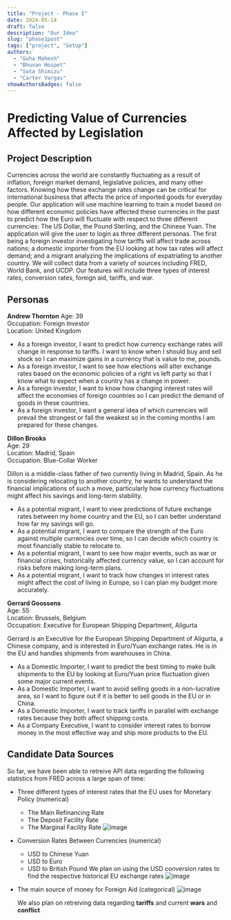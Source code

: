 ```yaml
---
title: "Project - Phase I"
date: 2024-05-14
draft: false
description: "Our Idea"
slug: "phase1post"
tags: ["project", "Setup"]
authors:
  - "Guha Mahesh"
  - "Bhuvan Hospet"
  - "Sota Shimizu"
  - "Carter Vargas"
showAuthorsBadges: false
---
```


# Predicting Value of Currencies Affected by Legislation

## Project Description

Currencies across the world are constantly fluctuating as a result of inflation, foreign market demand, legislative policies, and many other factors. Knowing how these exchange rates change can be critical for international business that affects the price of imported goods for everyday people. Our application will use machine learning to train a model based on how different economic policies have affected these currencies in the past to predict how the Euro will fluctuate with respect to three different currencies: The US Dollar, the Pound Sterling, and the Chinese Yuan. The application will give the user to login as three different personas. The first being a foreign investor investigating how tariffs will affect trade across nations; a domestic importer from the EU looking at how tax rates will affect demand; and a migrant analyzing the implications of expatriating to another country. We will collect data from a variety of sources including FRED, World Bank, and UCDP. Our features will include three types of interest rates, conversion rates, foreign aid, tariffs, and war.

## Personas

**Andrew Thornton**
Age: 39  
Occupation: Foreign Investor  
Location: United Kingdom

- As a foreign investor, I want to predict how currency exchange rates will change in response to tariffs. I want to know when I should buy and sell stock so I can maximize gains in a currency that is value to me, pounds.
- As a foreign investor, I want to see how elections will alter exchange rates based on the economic policies of a right vs left party so that I know what to expect when a country has a change in power.
- As a foreign investor, I want to know how changing interest rates will affect the economies of foreign countries so I can predict the demand of goods in these countries.
- As a foreign investor, I want a general idea of which currencies will prevail the strongest or fall the weakest so in the coming months I am prepared for these changes.

**Dillon Brooks**  
Age: 29  
Location: Madrid, Spain  
Occupation: Blue-Collar Worker

Dillon is a middle-class father of two currently living in Madrid, Spain. As he is considering relocating to another country, he wants to understand the financial implications of such a move, particularly how currency fluctuations might affect his savings and long-term stability.

- As a potential migrant, I want to view predictions of future exchange rates between my home country and the EU, so I can better understand how far my savings will go.
- As a potential migrant, I want to compare the strength of the Euro against multiple currencies over time, so I can decide which country is most financially stable to relocate to.
- As a potential migrant, I want to see how major events, such as war or financial crises, historically affected currency value, so I can account for risks before making long-term plans.
- As a potential migrant, I want to track how changes in interest rates might affect the cost of living in Europe, so I can plan my budget more accurately.

**Gerrard Goossens**  
Age: 55  
Location: Brussels, Belgium  
Occupation: Executive for European Shipping Department, Aligurta  

Gerrard is an Executive for the European Shipping Department of Aligurta, a Chinese company, and is interested in Euro/Yuan exchange rates. He is in the EU and handles shipments from warehouses in China. 

- As a Domestic Importer, I want to predict the best timing to make bulk shipments to the EU by looking at Euro/Yuan price fluctuation given some major current events. 
- As a Domestic Importer, I want to avoid selling goods in a non-lucrative area, so I want to figure out if it is better to sell goods in the EU or in China. 
- As a Domestic Importer, I want to track tariffs in parallel with exchange rates because they both affect shipping costs. 
- As a Company Executive, I want to consider interest rates to borrow money in the most effective way and ship more products to the EU. 

## Candidate Data Sources

So far, we have been able to retreive API data regarding the following statistics from FRED across a large span of time:

- Three different types of interest rates that the EU uses for Monetary Policy (numerical)
  - The Main Refinancing Rate
  - The Deposit Facility Rate
  - The Marginal Facility Rate
    ![image](https://i.ibb.co/dwTqw4V4/Screenshot-2025-05-20-at-4-16-29-PM.png)
- Conversion Rates Between Currencies (numerical)
  - USD to Chinese Yuan
  - USD to Euro
  - USD to British Pound
    We plan on using the USD conversion rates to find the respective historical EU exchange rates
    ![image](https://i.ibb.co/Pvf19JB2/Screenshot-2025-05-20-at-4-22-23-PM.png)
- The main source of money for Foreign Aid (categorical)
  ![image](https://i.ibb.co/twzFWy3K/foreign-Aid-Fin-Source.png)

  We also plan on retreiving data regarding **tariffs** and current **wars** and **conflict**
